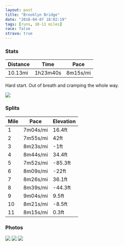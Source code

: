 ```yaml
---
layout: post
title: "Brooklyn Bridge"
date: "2018-04-07 18:02:19"
tags: [runs, 10-11 miles]
race: false
strava: true
---
```


### Stats

| Distance | Time | Pace |
|----------|------|------|
|10.13mi|1h23m40s|8m15s/mi|

Hard start. Out of breath and cramping the whole way.


<img src='https://maps.googleapis.com/maps/api/staticmap?maptype=roadmap&path=enc:szhwFlkcbMyBwPzHcOpUwDnPr@pMlRf\rfA_JjiEoPllA]hJdAd@DxGsCzBmFYgEjRuKgFsDfMaJkDaTtMeBrEuBSeY`SeHtA_W~M_Gh@eBtF]vQr@B}Vj@imA`bBkJyL}C_A|G{SuBsG{KqHv@kEwq@wV{u@wf@uBjF&key=AIzaSyC1MId7bFpkLXNAaYhBSTb8jLyiSqzbDtM&size=800x800&markers=color:yellow|label:S|40.68282,-73.91431&markers=color:green|label:F|40.73344,-73.98593000000002'>

### Splits

| Mile | Pace | Elevation |
|------|------|-----------|
|1|7m04s/mi|16.4ft|
|2|7m55s/mi|42ft|
|3|8m23s/mi|-1ft|
|4|8m44s/mi|34.4ft|
|5|7m52s/mi|-85.3ft|
|6|8m09s/mi|-22ft|
|7|8m26s/mi|36.1ft|
|8|8m39s/mi|-44.3ft|
|9|9m04s/mi|9.5ft|
|10|8m21s/mi|-8.5ft|
|11|8m15s/mi|0.3ft|

### Photos
<img src='https://dgtzuqphqg23d.cloudfront.net/FA5y-2ztWYkAO04VGyS01WFknoIhCeMx-pMPp-UdwW0-753x768.jpg'>

<img src='https://dgtzuqphqg23d.cloudfront.net/uGWmR1Ae1Q_497wRdknSGInLzotL9cj-fZ80tAoGwME-636x768.jpg'>

<img src='https://dgtzuqphqg23d.cloudfront.net/eU6lnIrYB-qLQnGc7ByQaZ_iw7873_pW3EL2MHe1m1M-648x768.jpg'>
